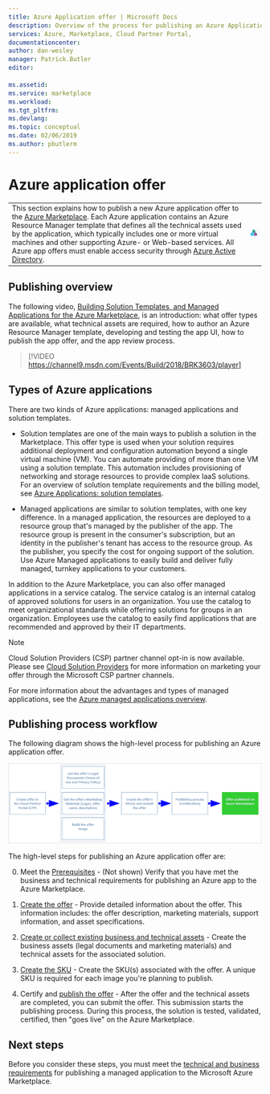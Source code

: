 ```yaml
---
title: Azure Application offer | Microsoft Docs
description: Overview of the process for publishing an Azure Application offer on the Azure Marketplace.
services: Azure, Marketplace, Cloud Partner Portal, 
documentationcenter:
author: dan-wesley
manager: Patrick.Butler  
editor:

ms.assetid: 
ms.service: marketplace
ms.workload: 
ms.tgt_pltfrm: 
ms.devlang: 
ms.topic: conceptual
ms.date: 02/06/2019
ms.author: pbutlerm
---
```


# Azure application offer

|    |    |
|-----------------------------------------------------------------|------------------------------------------|
| <div class="body"> This section explains how to publish a new Azure application offer to the [Azure Marketplace](https://azuremarketplace.microsoft.com).  Each Azure application contains an Azure Resource Manager template that defines all the technical assets used by the application, which typically includes one or more virtual machines and other supporting Azure- or Web-based services. All Azure app offers must enable access security through [Azure Active Directory](https://docs.microsoft.com/azure/active-directory/).  </div> | ![Azure apps icon](./media/azureapp-icon1.png)  |

## Publishing overview

The following video, [Building Solution Templates, and Managed Applications for the Azure Marketplace](https://channel9.msdn.com/Events/Build/2018/BRK3603), is an introduction: what offer types are available, what technical assets are required, how to author an Azure Resource Manager template, developing and testing the app UI, how to publish the app offer, and the app review process.

>[!VIDEO https://channel9.msdn.com/Events/Build/2018/BRK3603/player]


## Types of Azure applications

There are two kinds of Azure applications: managed applications and solution templates. 

- Solution templates are one of the main ways to publish a solution in the Marketplace. This offer type is used when your solution requires additional deployment and configuration automation beyond a single virtual machine (VM). You can automate providing of more than one VM using a solution template. This automation includes provisioning of networking and storage resources to provide complex IaaS solutions. For an overview of solution template requirements and the billing model, see [Azure Applications: solution templates](https://docs.microsoft.com/azure/marketplace/marketplace-solution-templates).

- Managed applications are similar to solution templates, with one key difference. In a managed application, the resources are deployed to a resource group that's managed by the publisher of the app. The resource group is present in the consumer's subscription, but an identity in the publisher's tenant has access to the resource group. As the publisher, you specify the cost for ongoing support of the solution. Use Azure Managed applications to easily build and deliver fully managed, turnkey applications to your customers.

In addition to the Azure Marketplace, you can also offer managed applications in a service catalog. The service catalog is an internal catalog of approved solutions for users in an organization. You use the catalog to meet organizational standards while offering solutions for groups in an organization. Employees use the catalog to easily find applications that are recommended and approved by their IT departments.

>[!Note]
>Cloud Solution Providers (CSP) partner channel opt-in is now available.  Please see [Cloud Solution Providers](../../cloud-solution-providers.md) for more information on marketing your offer through the Microsoft CSP partner channels.

For more information about the advantages and types of managed applications, see the [Azure managed applications overview](https://docs.microsoft.com/azure/managed-applications/overview).


## Publishing process workflow

The following diagram shows the high-level process for publishing an Azure application offer.

![Workflow for publishing offer](./media/new-offer-process.png)

The high-level steps for publishing an Azure application offer are:

0. Meet the [Prerequisites](./cpp-prerequisites.md) - (Not shown) Verify that you have met the business and technical requirements for publishing an Azure app to the Azure Marketplace. 

1. [Create the offer](./cpp-create-offer.md) - Provide detailed information about the offer. This information includes: the offer description, marketing materials, support information, and asset specifications.

2. [Create or collect existing business and technical assets](./cpp-create-technical-assets.md) - Create the business assets (legal documents and marketing materials) and technical assets for the associated solution.

3. [Create the SKU](./cpp-skus-tab.md) - Create the SKU(s) associated with the offer. A unique SKU is required for each image you're planning to publish.

4. Certify and [publish the offer](./cpp-publish-offer.md) - After the offer and the technical assets are completed, you can submit the offer. This submission starts the publishing process. During this process, the solution is tested, validated, certified, then "goes live" on the Azure Marketplace.

## Next steps

Before you consider these steps, you must meet the [technical and business requirements](./cpp-prerequisites.md) for publishing a managed application to the Microsoft Azure Marketplace.
